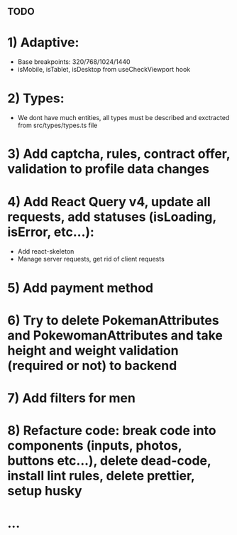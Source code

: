 ## TODO

# 1) Adaptive:

- Base breakpoints: 320/768/1024/1440
- isMobile, isTablet, isDesktop from useCheckViewport hook

# 2) Types:

- We dont have much entities, all types must be described and exctracted from src/types/types.ts file

# 3) Add captcha, rules, contract offer, validation to profile data changes

# 4) Add React Query v4, update all requests, add statuses (isLoading, isError, etc...):

- Add react-skeleton
- Manage server requests, get rid of client requests

# 5) Add payment method

# 6) Try to delete PokemanAttributes and PokewomanAttributes and take height and weight validation (required or not) to backend

# 7) Add filters for men

# 8) Refacture code: break code into components (inputs, photos, buttons etc...), delete dead-code, install lint rules, delete prettier, setup husky

# ...
